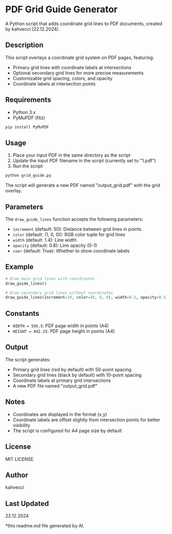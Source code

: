 # PDF Grid Guide Generator

A Python script that adds coordinate grid lines to PDF documents, created by kahvecci (22.12.2024).

## Description

This script overlays a coordinate grid system on PDF pages, featuring:
- Primary grid lines with coordinate labels at intersections
- Optional secondary grid lines for more precise measurements
- Customizable grid spacing, colors, and opacity
- Coordinate labels at intersection points

## Requirements

- Python 3.x
- PyMuPDF (fitz)

```bash
pip install PyMuPDF
```

## Usage

1. Place your input PDF in the same directory as the script
2. Update the input PDF filename in the script (currently set to "1.pdf")
3. Run the script:
```bash
python grid_guide.py
```

The script will generate a new PDF named "output_grid.pdf" with the grid overlay.

## Parameters

The `draw_guide_lines` function accepts the following parameters:

- `increment` (default: 50): Distance between grid lines in points
- `color` (default: (1, 0, 0)): RGB color tuple for grid lines
- `width` (default: 1.4): Line width
- `opacity` (default: 0.8): Line opacity (0-1)
- `coor` (default: True): Whether to show coordinate labels

## Example

```python
# Draw main grid lines with coordinates
draw_guide_lines()

# Draw secondary grid lines without coordinates
draw_guide_lines(increment=10, color=(0, 0, 0), width=0.5, opacity=0.5, coor=False)
```

## Constants

- `WIDTH = 595.5`: PDF page width in points (A4)
- `HEIGHT = 842.25`: PDF page height in points (A4)

## Output

The script generates:
- Primary grid lines (red by default) with 50-point spacing
- Secondary grid lines (black by default) with 10-point spacing
- Coordinate labels at primary grid intersections
- A new PDF file named "output_grid.pdf"

## Notes

- Coordinates are displayed in the format (x,y)
- Coordinate labels are offset slightly from intersection points for better visibility
- The script is configured for A4 page size by default

## License

MIT LICENSE

## Author

kahvecci

## Last Updated

22.12.2024

*this readme.md file generated by AI. 